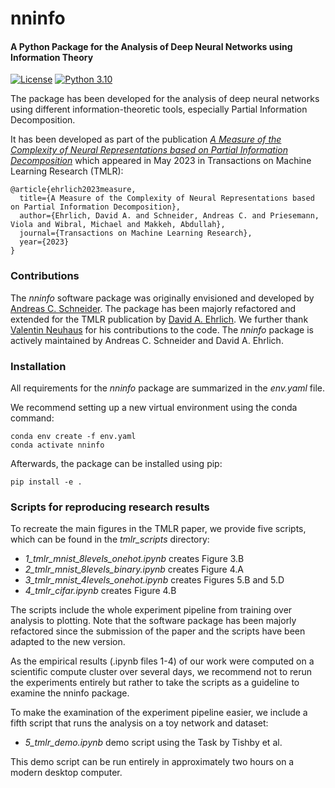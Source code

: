 # nninfo
#### A Python Package for the Analysis of Deep Neural Networks using Information Theory
[![License](https://img.shields.io/badge/License-BSD_3--Clause-blue.svg)](https://opensource.org/licenses/BSD-3-Clause) [![Python 3.10](https://img.shields.io/badge/python-3.10-blue.svg)]()


The package has been developed for the analysis of deep neural networks using different information-theoretic tools, especially Partial Information Decomposition.

It has been developed as part of the publication [*A Measure of the Complexity of Neural Representations based on Partial Information Decomposition*](https://openreview.net/pdf?id=R8TU3pfzFr) which appeared in May 2023 in Transactions on Machine Learning Research (TMLR):

```
@article{ehrlich2023measure,
  title={A Measure of the Complexity of Neural Representations based on Partial Information Decomposition},
  author={Ehrlich, David A. and Schneider, Andreas C. and Priesemann, Viola and Wibral, Michael and Makkeh, Abdullah},
  journal={Transactions on Machine Learning Research},
  year={2023}
}
```

### Contributions

The *nninfo* software package was originally envisioned and developed by [Andreas C. Schneider](https://github.com/ac-schneider). The package has been majorly refactored and extended for the TMLR publication by [David A. Ehrlich](https://github.com/daehrlich). We further thank [Valentin Neuhaus](https://github.com/vneuhaus) for his contributions to the code. The *nninfo* package is actively maintained by Andreas C. Schneider and David A. Ehrlich.

### Installation
All requirements for the *nninfo* package are summarized in the *env.yaml* file.

We recommend setting up a new virtual environment using the conda command:

    conda env create -f env.yaml
    conda activate nninfo

Afterwards, the package can be installed using pip:

    pip install -e .

### Scripts for reproducing research results
To recreate the main figures in the TMLR paper, we provide five scripts, which can be found in the *tmlr_scripts* directory:
- *1_tmlr_mnist_8levels_onehot.ipynb* creates Figure 3.B
- *2_tmlr_mnist_8levels_binary.ipynb* creates Figure 4.A
- *3_tmlr_mnist_4levels_onehot.ipynb* creates Figures 5.B and 5.D
- *4_tmlr_cifar.ipynb* creates Figure 4.B


The scripts include the whole experiment pipeline from training over analysis to plotting. Note that the software package has been majorly refactored since the submission of the paper and the scripts have been adapted to the new version.

As the empirical results (.ipynb files 1-4) of our work were computed on a scientific compute cluster over several days, we recommend not to rerun the experiments entirely but rather to take the scripts as a guideline to examine the nninfo package. 

To make the examination of the experiment pipeline easier, we include a fifth script that runs the analysis on a toy network and dataset:

- *5_tmlr_demo.ipynb* demo script using the Task by Tishby et al.

 This demo script can be run entirely in approximately two hours on a modern desktop computer.